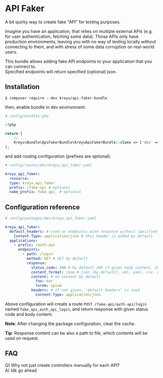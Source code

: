 # API Faker

A bit quirky way to create fake "API" for testing purposes.  

Imagine you have an application, that relies on multiple external APIs (e.g. for user authentication, fetching some data). Those APIs only have production environments, leaving you with no way of testing locally without connecting to them, and with stress of some data corruption on real-world users.

This bundle allows adding fake API endpoints to your application that you can connect to.    
Specified endpoints will return specified (optional) json.

## Installation

```
$ composer require --dev kreyu/api-faker-bundle
```

then, enable bundle in dev environment:

```php
# config/bundles.php

<?php

return [
    // ...
    Kreyu\Bundle\ApiFakerBundle\KreyuApiFakerBundle::class => ['dev' => true],
];
```

and add routing configuration (prefixes are optional):

```yaml
# config/routes/dev/kreyu_api_faker.yaml

kreyu_api_faker:
  resource: .
  type: kreyu_api_faker
  prefix: /fake-api # optional
  name_prefix: fake_api_ # optional
```

## Configuration reference

```yaml
# config/packages/dev/kreyu_api_faker.yaml

kreyu_api_faker:
  default_headers: # used on endpoints with response without specified headers 
    Content-Type: application/json # this header is added by default 
  applications:
    - prefix: /auth-api
      endpoints:
        - path: /login
          method: GET # GET by default
          response:
            status_code: 200 # by default 200 if given body content, 204 otherwise
            content_format: json # json (by default), xml, yaml, csv, null (serialization disabled)
            content: # no content by default
              foo: bar
              lorem: ipsum
            headers: # if not given, "default_headers" is used
              Content-Type: application/json
```

Above configuration will create a route `POST /fake-api/auth-api/login` named `fake_api_auth_api_login`, and return response with given status code and body content.

**Note**: After changing the package configuration, clear the cache.

**Tip**: Response content can be also a path to file, which contents will be used on request.

## FAQ

Q) Why not just create controllers manually for each API?  
A) Idk go ahead 